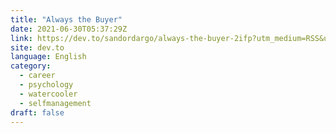 ```yaml
---
title: "Always the Buyer"
date: 2021-06-30T05:37:29Z
link: https://dev.to/sandordargo/always-the-buyer-2ifp?utm_medium=RSS&utm_source=news.12bit.vn
site: dev.to
language: English
category:
  - career
  - psychology
  - watercooler
  - selfmanagement
draft: false
---
```

